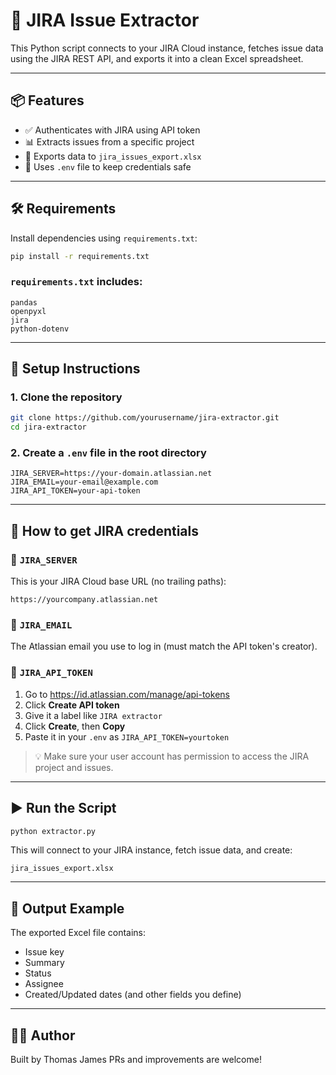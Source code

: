 # 🧾 JIRA Issue Extractor

This Python script connects to your JIRA Cloud instance, fetches issue data using the JIRA REST API, and exports it into a clean Excel spreadsheet.

---

## 📦 Features

- ✅ Authenticates with JIRA using API token
- 📊 Extracts issues from a specific project
- 📁 Exports data to `jira_issues_export.xlsx`
- 🔐 Uses `.env` file to keep credentials safe

---

## 🛠 Requirements

Install dependencies using `requirements.txt`:

```bash
pip install -r requirements.txt
```

### `requirements.txt` includes:

```
pandas
openpyxl
jira
python-dotenv
```

---

## 🔧 Setup Instructions

### 1. Clone the repository

```bash
git clone https://github.com/yourusername/jira-extractor.git
cd jira-extractor
```

### 2. Create a `.env` file in the root directory

```
JIRA_SERVER=https://your-domain.atlassian.net
JIRA_EMAIL=your-email@example.com
JIRA_API_TOKEN=your-api-token
```

---

## 🔐 How to get JIRA credentials

### 🔹 `JIRA_SERVER`
This is your JIRA Cloud base URL (no trailing paths):
```
https://yourcompany.atlassian.net
```

### 🔹 `JIRA_EMAIL`
The Atlassian email you use to log in (must match the API token's creator).

### 🔹 `JIRA_API_TOKEN`

1. Go to https://id.atlassian.com/manage/api-tokens
2. Click **Create API token**
3. Give it a label like `JIRA extractor`
4. Click **Create**, then **Copy**
5. Paste it in your `.env` as `JIRA_API_TOKEN=yourtoken`

> 💡 Make sure your user account has permission to access the JIRA project and issues.

---

## ▶️ Run the Script

```bash
python extractor.py
```

This will connect to your JIRA instance, fetch issue data, and create:

```
jira_issues_export.xlsx
```

---

## 📁 Output Example

The exported Excel file contains:
- Issue key
- Summary
- Status
- Assignee
- Created/Updated dates (and other fields you define)

---


## 👨‍💻 Author

Built by Thomas James 
PRs and improvements are welcome!
